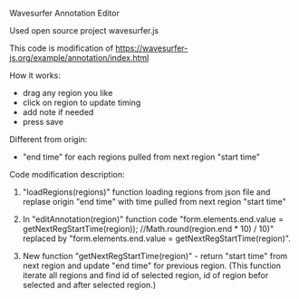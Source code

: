 Wavesurfer Annotation Editor

Used open source project wavesurfer.js

This code is modification of https://wavesurfer-js.org/example/annotation/index.html

How it works:
- drag any region you like
- click on region to update timing
- add note if needed
- press save

Different from origin:
- "end time" for each regions pulled from next region "start time"

Code modification description:
1. "loadRegions(regions)" function loading regions from json file and replase origin "end time" with time pulled from next region "start time"
2. In "editAnnotation(region)" function code "form.elements.end.value = getNextRegStartTime(region)); //Math.round(region.end * 10) / 10)" 
        replaced by "form.elements.end.value = getNextRegStartTime(region)".

3. New function "getNextRegStartTime(region)" - return "start time" from next region and update "end time" for previous region.
   (This function iterate all regions and find id of selected region, id of region befor selected and after selected region.)
   
